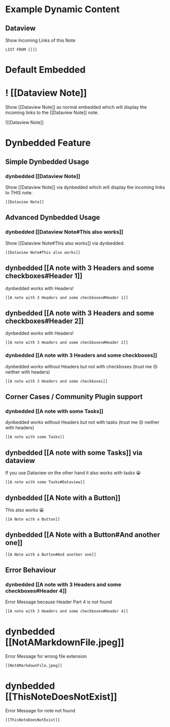
# Example Dynamic Content

## Dataview
Show Incoming Links of this Note
```dataview
LIST FROM [[]]
```

# Default Embedded

# ! [[Dataview Note]]

Show [[Dataview Note]] as normal embedded which will display the incoming links to the [[Dataview Note]] note.

![[Dataview Note]]

# Dynbedded Feature

## Simple Dynbedded Usage

### dynbedded  [[Dataview Note]]
Show [[Dataview Note]] via dynbedded which will display the incoming links to THIS note.

```dynbedded
[[Dataview Note]]
```

## Advanced Dynbedded Usage

### dynbedded  [[Dataview Note#This also works]]
Show [[Dataview Note#This also works]] via dynbedded.

```dynbedded
[[Dataview Note#This also works]]
```

## dynbedded [[A note with 3 Headers and some checkboxes#Header 1]]
dynbedded works with Headers!
```dynbedded
[[A note with 3 Headers and some checkboxes#Header 1]]
```

## dynbedded [[A note with 3 Headers and some checkboxes#Header 2]]
dynbedded works with Headers!
```dynbedded
[[A note with 3 Headers and some checkboxes#Header 2]]
```


### dynbedded [[A note with 3 Headers and some checkboxes]]
dynbedded works without Headers but not with checkboxes (trust me 😢  neither with headers)

```dynbedded
[[A note with 3 Headers and some checkboxes]]
```

## Corner Cases / Community Plugin support

### dynbedded [[A note with some Tasks]]
dynbedded works without Headers but not with tasks (trust me 😢  neither with headers)
```dynbedded
[[A note with some Tasks]]
```

## dynbedded [[A note with some Tasks]] via dataview
If you use Dataview on the other hand it also works with tasks 😀

```dynbedded
[[A note with some Tasks#Dataview]]
```

## dynbedded [[A Note with a Button]]
This also works 😀

```dynbedded
[[A Note with a Button]]
```

## dynbedded [[A Note with a Button#And another one]]

```dynbedded
[[A Note with a Button#And another one]]
```



## Error Behaviour

### dynbedded [[A note with 3 Headers and some checkboxes#Header 4]]
Error Message because Header Part 4 is not found
```dynbedded
[[A note with 3 Headers and some checkboxes#Header 4]]
```

# dynbedded [[NotAMarkdownFile.jpeg]]
Error Message for wrong file extension
```dynbedded
[[NotAMarkdownFile.jpeg]]
```

# dynbedded [[ThisNoteDoesNotExist]]
Error Message for note not found

```dynbedded
[[ThisNoteDoesNotExist]]
```